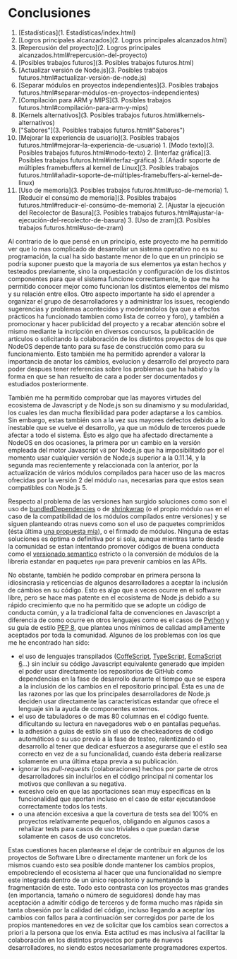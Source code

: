 # Conclusiones

1. [Estadísticas](1. Estadísticas/index.html)
2. [Logros principales alcanzados](2. Logros principales alcanzados.html)
  1. [Repercusión del proyecto](2. Logros principales alcanzados.html#repercusión-del-proyecto)
3. [Posibles trabajos futuros](3. Posibles trabajos futuros.html)
  1. [Actualizar versión de Node.js](3. Posibles trabajos futuros.html#actualizar-versión-de-node.js)
  2. [Separar módulos en proyectos independientes](3. Posibles trabajos futuros.html#separar-módulos-en-proyectos-independientes)
  3. [Compilación para ARM y MIPS](3. Posibles trabajos futuros.html#compilación-para-arm-y-mips)
  4. [Kernels alternativos](3. Posibles trabajos futuros.html#kernels-alternativos)
  5. ["Sabores"](3. Posibles trabajos futuros.html#"Sabores")
  6. [Mejorar la experiencia de usuario](3. Posibles trabajos futuros.html#mejorar-la-experiencia-de-usuario)
    1. [Modo texto](3. Posibles trabajos futuros.html#modo-texto)
    2. [Interfaz gráfica](3. Posibles trabajos futuros.html#interfaz-gráfica)
    3. [Añadir soporte de múltiples framebuffers al kernel de Linux](3. Posibles trabajos futuros.html#añadir-soporte-de-múltiples-framebuffers-al-kernel-de-linux)
  7. [Uso de memoria](3. Posibles trabajos futuros.html#uso-de-memoria)
    1. [Reducir el consúmo de memoria](3. Posibles trabajos futuros.html#reducir-el-consúmo-de-memoria)
    2. [Ajustar la ejecución del Recolector de Basura](3. Posibles trabajos futuros.html#ajustar-la-ejecución-del-recolector-de-basura)
    3. [Uso de zram](3. Posibles trabajos futuros.html#uso-de-zram)


Al contrario de lo que pensé en un principio, este proyecto me ha permitido ver
que lo mas complicado de desarrollar un sistema operativo no es su programación,
la cual ha sido bastante menor de lo que en un principio se podria suponer
puesto que la mayoria de sus elementos ya estan hechos y testeados previamente,
sino la orquestación y configuración de los distintos componentes para que el
sistema funcione correctamente, lo que me ha permitido conocer mejor como
funcionan los distintos elementos del mismo y su relación entre ellos. Otro
aspecto importante ha sido el aprender a organizar el grupo de desarrolladores y
a administrar los issues, recogiendo sugerencias y problemas acontecidos y
moderandolos (ya que a efectos prácticos ha funcionado tambien como lista de
correo y foro), y también a promocionar y hacer publicidad del proyecto y a
recabar atención sobre el mismo mediante la incripción en diversos concursos, la
publicación de articulos o solicitando la colaboración de los distintos
proyectos de los que NodeOS depende tanto para su fase de construcción como para
su funcionamiento. Esto también me ha permitido aprender a valorar la
importancia de anotar los cámbios, evolucion y desarrollo del proyecto para
poder despues tener referencias sobre los problemas que ha habido y la forma en
que se han resuelto de cara a poder ser documentados y estudiados posteriormente.

También me ha permitido comprobar que las mayores virtudes del ecosistema de
Javascript y de Node.js son su dinamismo y su modularidad, los cuales les dan
mucha flexibilidad para poder adaptarse a los cambios. Sin embargo, estas
también son a la vez sus mayores defectos debido a lo inestable que se vuelve el
desarrollo, ya que un módulo de terceros puede afectar a todo el sistema. Ésto
es algo que ha afectado directamente a NodeOS en dos ocasiones, la primera por
un cambio en la versión empleada del motor Javascript `v8` por Node.js que ha
imposibilitado por el momento usar cualquier versión de Node.js superior a la
0.11.14, y la segunda mas recientemente y relaccionada con la anterior, por la
actualización de vários módulos compilados para hacer uso de las macros
ofrecidas por la versión 2 del módulo `nan`, necesarias para que estos sean
compatibles con Node.js 5.

Respecto al problema de las versiones han surgido soluciones como son el uso de
[bundledDependencies](https://docs.npmjs.com/files/package.json#bundleddependencies)
o de [shrinkwrap](https://docs.npmjs.com/cli/shrinkwrap) (o el propio módulo
`nan` en el caso de la compatibilidad de los módulos compilados entre versiones)
y se siguen planteando otras nuevs como son el uso de paquetes comprimidos (ésta
última [una propuesta mia](https://github.com/nodejs/node/issues/1278)), o el
firmado de módulos. Ninguna de estas soluciones es óptima o definitiva por si
sola, aunque mientras tanto desde la comunidad se estan intentando promover
códigos de buena conducta como el [versionado semantico](http://semver.org)
estricto o la conversión de módulos de la libreria estandar en paquetes `npm`
para prevenir cambios en las APIs.

No obstante, también he podido comprobar en primera persona la idiosincrasia y
reticencias de algunos desarrolladores a aceptar la inclusión de cámbios en su
código. Esto es algo que a veces ocurre en el software libre, pero se hace mas
patente en el ecosistema de Node.js debido a su rápido crecimiento que no ha
permitido que se adopte un código de conducta común, y a la tradicional falta
de convenciones en Javascript a diferencia de como ocurre en otros lenguajes
como es el casos de [Python](https://www.python.org) y su guía de estilo
[PEP 8](https://www.python.org/dev/peps/pep-0008), que plantea unos mínimos de
calidad ampliamente aceptados por toda la comunidad. Algunos de los problemas
con los que me he encontrado han sido:

* el uso de lenguajes transpilados ([CoffeScript](http://coffeescript.org),
  [TypeScript](http://www.typescriptlang.org), [EcmaScript 6](http://babeljs.io)...)
  sin incluir su código Javascript equivalente generado que impiden el poder
  usar directamente los repositorios de GitHub como dependencias en la fase de
  desarrollo durante el tiempo que se espera a la inclusión de los cambios en el
  repositorio principal. Ésta es una de las razones por las que los principales
  desarrolladores de Node.js deciden usar directamente las caracteristicas
  estandar que ofrece el lenguaje sin la ayuda de componentes externos.
* el uso de tabuladores o de mas 80 columnas en el código fuente. dificultando
  su lectura en navegadores web o en pantallas pequeñas.
* la adhesión a guias de estilo sin el uso de checkeadores de código automáticos
  o su uso previo a la fase de testeo, ralentizando el desarrollo al tener que
  dedicar esfuerzos a asegurarse que el estilo sea correcto en vez de a su
  funcionalidad, cuando ésta deberia realizarse solamente  en una última etapa
  previa a su publicación.
* ignorar los *pull-requests* (colaboraciones) hechos por parte de otros
  desarrolladores sin incluirlos en el código principal ni comentar los motivos
  que conllevan a su negativa.
* excesivo celo en que las aportaciones sean muy especificas en la funcionalidad
  que aportan incluso en el caso de estar ejecutandose correctamente todos los
  tests.
* o una atención excesiva a que la covertura de tests sea del 100% en proyectos
  relativamente pequeños, obligando en algunos casos a rehalizar tests para
  casos de uso triviales o que puedan darse solamente en casos de uso concretos.

Estas cuestiones hacen plantearse el dejar de contribuir en algunos de los
proyectos de Software Libre o directamente mantener un fork de los mismos cuando
esto sea posible donde mantener los cambios propios, empobreciendo el ecosistema
al hacer que una funcionalidad no siempre este integrada dentro de un único
repositorio y aumentando la fragmentación de este. Todo esto contrasta con los
proyectos mas grandes (en importancia, tamaño o número de seguidores) donde hay
mas aceptación a admitir código de terceros y de forma mucho mas rápida sin
tanta obsesión por la calidad del código, incluso llegando a aceptar los cambios
con fallos para a continuación ser corregidos por parte de los propios
mantenedores en vez de solicitar que los cambios sean correctos a priori a la
persona que los envia. Esta actitud es mas inclusiva al facilitar la
colaboración en los distintos proyectos por parte de nuevos desarrolladores, no
siendo estos necesariamente programadores expertos.
